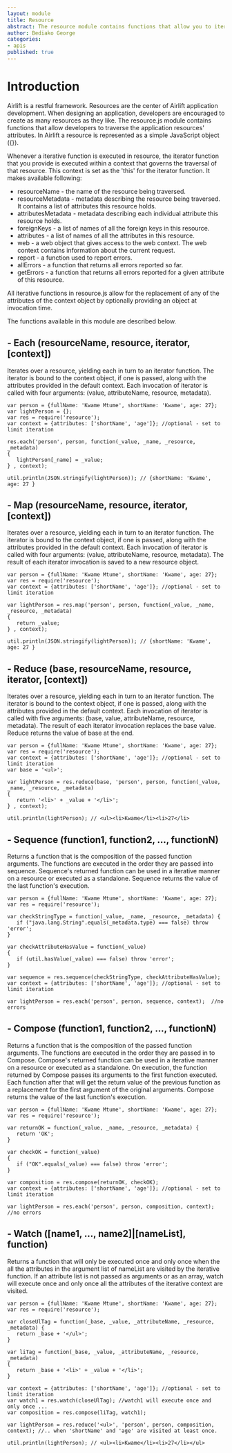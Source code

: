 ```yaml
---
layout: module
title: Resource
abstract: The resource module contains functions that allow you to iterate over the attributes of your application's resources.
author: Bediako George
categories:
- apis
published: true
---
```


# Introduction
Airlift is a restful framework.  Resources are the center of Airlift application development.  When designing an application, developers are encouraged to create as many resources as they like.  The resource.js module contains functions that allow developers to traverse the application resources' attributes.  In Airlift a resource is represented as a simple JavaScript object ({}).

Whenever a iterative function is executed in resource, the iterator function that you provide is executed within a context that governs the traversal of that resource.  This context is set as the 'this' for the iterator function.  It makes available following:

* resourceName - the name of the resource being traversed.
* resourceMetadata - metadata describing the resource being traversed.  It contains a list of attributes this resource holds.
* attributesMetadata - metadata describing each individual attribute this resource holds.
* foreignKeys - a list of names of all the foreign keys in this resource.
* attributes - a list of names of all the attributes in this resource.
* web - a web object that gives access to the web context.  The web context contains information about the current request.
* report - a function used to report errors.
* allErrors - a function that returns all errors reported so far.
* getErrors - a function that returns all errors reported for a given attribute of this resource.

All iterative functions in resource.js allow for the replacement of any of the attributes of the context object by optionally providing an object at invocation time.

The functions available in this module are described below.

## - Each (resourceName, resource, iterator, \[context\])
Iterates over a resource, yielding each in turn to an iterator function. The iterator is bound to the context object, if one is passed, along with the attributes provided in the default context. Each invocation of iterator is called with four arguments: (value, attributeName, resource, metadata).

    var person = {fullName: 'Kwame Mtume', shortName: 'Kwame', age: 27};
    var lightPerson = {};
    var res = require('resource');
    var context = {attributes: ['shortName', 'age']}; //optional - set to limit iteration
    
    res.each('person', person, function(_value, _name, _resource, _metadata)
    {
       lightPerson[_name] = _value;
    } , context);
	
    util.println(JSON.stringify(lightPerson)); // {shortName: 'Kwame', age: 27 }

## - Map (resourceName, resource, iterator, \[context\])
Iterates over a resource, yielding each in turn to an iterator function. The iterator is bound to the context object, if one is passed, along with the attributes provided in the default context. Each invocation of iterator is called with four arguments: (value, attributeName, resource, metadata).  The result of each iterator invocation is saved to a new resource object.

    var person = {fullName: 'Kwame Mtume', shortName: 'Kwame', age: 27};
    var res = require('resource');
    var context = {attributes: ['shortName', 'age']}; //optional - set to limit iteration
    
    var lightPerson = res.map('person', person, function(_value, _name, _resource, _metadata)
    {
       return _value;
    } , context);
    
    util.println(JSON.stringify(lightPerson)); // {shortName: 'Kwame', age: 27 }

## - Reduce (base, resourceName, resource, iterator, \[context\])
Iterates over a resource, yielding each in turn to an iterator function. The iterator is bound to the context object, if one is passed, along with the attributes provided in the default context. Each invocation of iterator is called with five arguments: (base, value, attributeName, resource, metadata).  The result of each iterator invocation replaces the base value.  Reduce returns the value of base at the end.

    var person = {fullName: 'Kwame Mtume', shortName: 'Kwame', age: 27};
    var res = require('resource');
    var context = {attributes: ['shortName', 'age']}; //optional - set to limit iteration
    var base = '<ul>';
    
    var lightPerson = res.reduce(base, 'person', person, function(_value, _name, _resource, _metadata)
    {
       return '<li>' + _value + '</li>';
    } , context);
    
    util.println(lightPerson); // <ul><li>Kwame</li><li>27</li>
    
## - Sequence (function1, function2, ..., functionN)
Returns a function that is the composition of the passed function arguments.  The functions are executed in the order they are passed into sequence.  Sequence's returned function can be used in a iterative manner on a resource or executed as a standalone.  Sequence returns the value of the last function's execution. 

    var person = {fullName: 'Kwame Mtume', shortName: 'Kwame', age: 27};
    var res = require('resource');
    
    var checkStringType = function(_value, _name, _resource, _metadata) {
       if ("java.lang.String".equals(_metadata.type) === false) throw 'error';
    }
    
    var checkAttributeHasValue = function(_value)
    {
       if (util.hasValue(_value) === false) throw 'error';
    }
    
    var sequence = res.sequence(checkStringType, checkAttributeHasValue);
    var context = {attributes: ['shortName', 'age']}; //optional - set to limit iteration
    
    var lightPerson = res.each('person', person, sequence, context);  //no errors
    
## - Compose (function1, function2, ..., functionN)
Returns a function that is the composition of the passed function arguments.  The functions are executed in the order they are passed in to Compose.  Compose's returned function can be used in a iterative manner on a resource or executed as a standalone.  On execution, the function returned by Compose passes its arguments to the first function executed.  Each function after that will get the return value of the previous function as a replacement for the first argument of the original arguments.  Compose returns the value of the last function's execution. 

    var person = {fullName: 'Kwame Mtume', shortName: 'Kwame', age: 27};
    var res = require('resource');
    
    var returnOK = function(_value, _name, _resource, _metadata) {
       return 'OK';
    }
    
    var checkOK = function(_value)
    {
       if ("OK".equals(_value) === false) throw 'error';
    }
    
    var composition = res.compose(returnOK, checkOK);
    var context = {attributes: ['shortName', 'age']}; //optional - set to limit iteration
    
    var lightPerson = res.each('person', person, composition, context);  //no errors
    
## - Watch (\[name1, ..., name2\]|\[nameList\], function)
Returns a function that will only be executed once and only once when the all the attributes in the argument list of nameList are visited by the iterative function.  If an attribute list is not passed as arguments or as an array, watch will execute once and only once all the attributes of the iterative context are visited. 

    var person = {fullName: 'Kwame Mtume', shortName: 'Kwame', age: 27};
    var res = require('resource');
    
    var closeUlTag = function(_base, _value, _attributeName, _resource, _metadata) {
       return _base + '</ul>';
    }
    
    var liTag = function(_base, _value, _attributeName, _resource, _metadata)
    {
       return _base + '<li>' + _value + '</li>';
    }
    
    var context = {attributes: ['shortName', 'age']}; //optional - set to limit iteration
    var watch1 = res.watch(closeUlTag); //watch1 will execute once and only once ... 
    var composition = res.compose(liTag, watch1);
    
    var lightPerson = res.reduce('<ul>', 'person', person, composition, context); //.. when 'shortName' and 'age' are visited at least once.
    
    util.println(lightPerson); // <ul><li>Kwame</li><li>27</li></ul>